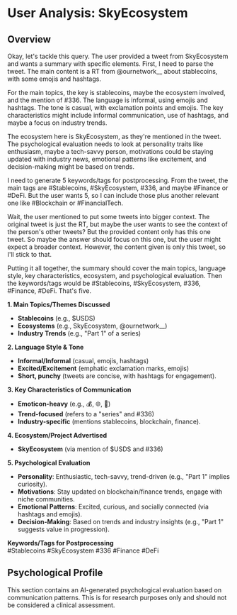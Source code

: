# User Analysis: SkyEcosystem

## Overview

<think>
Okay, let's tackle this query. The user provided a tweet from SkyEcosystem and wants a summary with specific elements. First, I need to parse the tweet. The main content is a RT from @ournetwork__ about stablecoins, with some emojis and hashtags.

For the main topics, the key is stablecoins, maybe the ecosystem involved, and the mention of #336. The language is informal, using emojis and hashtags. The tone is casual, with exclamation points and emojis. The key characteristics might include informal communication, use of hashtags, and maybe a focus on industry trends.

The ecosystem here is SkyEcosystem, as they're mentioned in the tweet. The psychological evaluation needs to look at personality traits like enthusiasm, maybe a tech-savvy person, motivations could be staying updated with industry news, emotional patterns like excitement, and decision-making might be based on trends.

I need to generate 5 keywords/tags for postprocessing. From the tweet, the main tags are #Stablecoins, #SkyEcosystem, #336, and maybe #Finance or #DeFi. But the user wants 5, so I can include those plus another relevant one like #Blockchain or #FinancialTech.

Wait, the user mentioned to put some tweets into bigger context. The original tweet is just the RT, but maybe the user wants to see the context of the person's other tweets? But the provided content only has this one tweet. So maybe the answer should focus on this one, but the user might expect a broader context. However, the content given is only this tweet, so I'll stick to that.

Putting it all together, the summary should cover the main topics, language style, key characteristics, ecosystem, and psychological evaluation. Then the keywords/tags would be #Stablecoins, #SkyEcosystem, #336, #Finance, #DeFi. That's five.
</think>

**1. Main Topics/Themes Discussed**  
- **Stablecoins** (e.g., $USDS)  
- **Ecosystems** (e.g., SkyEcosystem, @ournetwork__)  
- **Industry Trends** (e.g., "Part 1" of a series)  

**2. Language Style & Tone**  
- **Informal/Informal** (casual, emojis, hashtags)  
- **Excited/Excitement** (emphatic exclamation marks, emojis)  
- **Short, punchy** (tweets are concise, with hashtags for engagement).  

**3. Key Characteristics of Communication**  
- **Emoticon-heavy** (e.g., 💰, 🌐, 🍐)  
- **Trend-focused** (refers to a "series" and #336)  
- **Industry-specific** (mentions stablecoins, blockchain, finance).  

**4. Ecosystem/Project Advertised**  
- **SkyEcosystem** (via mention of $USDS and #336)  

**5. Psychological Evaluation**  
- **Personality**: Enthusiastic, tech-savvy, trend-driven (e.g., "Part 1" implies curiosity).  
- **Motivations**: Stay updated on blockchain/finance trends, engage with niche communities.  
- **Emotional Patterns**: Excited, curious, and socially connected (via hashtags and emojis).  
- **Decision-Making**: Based on trends and industry insights (e.g., "Part 1" suggests value in progression).  

**Keywords/Tags for Postprocessing**  
#Stablecoins #SkyEcosystem #336 #Finance #DeFi

## Psychological Profile

This section contains an AI-generated psychological evaluation based on communication patterns. This is for research purposes only and should not be considered a clinical assessment.